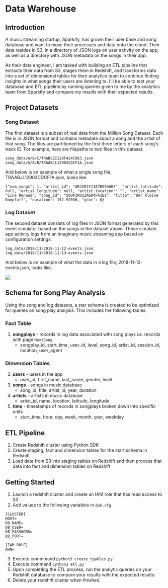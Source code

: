 # Data Warehouse

## Introduction

A music streaming startup, Sparkify, has grown their user base and song database and want to move their processes and data onto the cloud. Their data resides in S3, in a directory of JSON logs on user activity on the app, as well as a directory with JSON metadata on the songs in their app.

As their data engineer, I am tasked with building an ETL pipeline that extracts their data from S3, stages them in Redshift, and transforms data into a set of dimensional tables for their analytics team to continue finding insights in what songs their users are listening to. I'll be able to test your database and ETL pipeline by running queries given to me by the analytics team from Sparkify and compare my results with their expected results.

## Project Datasets

### Song Dataset

The first dataset is a subset of real data from the Million Song Dataset. Each file is in JSON format and contains metadata about a song and the artist of that song. The files are partitioned by the first three letters of each song's track ID. For example, here are filepaths to two files in this dataset.

```
song_data/A/B/C/TRABCEI128F424C983.json
song_data/A/A/B/TRAABJL12903CDCF1A.json
```

And below is an example of what a single song file, TRAABJL12903CDCF1A.json, looks like.

```
{"num_songs": 1, "artist_id": "ARJIE2Y1187B994AB7", "artist_latitude": null, "artist_longitude": null, "artist_location": "", "artist_name": "Line Renaud", "song_id": "SOUPIRU12A6D4FA1E1", "title": "Der Kleine Dompfaff", "duration": 152.92036, "year": 0}
```

### Log Dataset

The second dataset consists of log files in JSON format generated by this event simulator based on the songs in the dataset above. These simulate app activity logs from an imaginary music streaming app based on configuration settings.

```
log_data/2018/11/2018-11-12-events.json
log_data/2018/11/2018-11-13-events.json
```

And below is an example of what the data in a log file, 2018-11-12-events.json, looks like.

<img src="https://video.udacity-data.com/topher/2019/February/5c6c3f0a_log-data/log-data.png">

## Schema for Song Play Analysis

Using the song and log datasets, a star schema is created to be optimized for queries on song play analysis. This includes the following tables.

### Fact Table

1. **songplays** - records in log data associated with song plays i.e. records with page `NextSong`
    - songplay_id, start_time, user_id, level, song_id, artist_id, session_id, location, user_agent

### Dimension Tables

2. **users** - users in the app
    - user_id, first_name, last_name, gender, level
3. **songs** - songs in music database
    - song_id, title, artist_id, year, duration
4. **artists** - artists in music database
    - artist_id, name, location, latitude, longitude
5. **time** - timestamps of records in songplays broken down into specific units
    - start_time, hour, day, week, month, year, weekday
    
## ETL Pipeline

1. Create Redshift cluster using Python SDK
2. Create staging, fact and dimension tables for the start schema in Redshift
3. Load data from S3 into staging tables on Redshift and then process that data into fact and dimension tables on Redshift

## Getting Started

1. Launch a redshift cluster and create an IAM role that has read access to S3
2. Add values to the following variables in `dwh.cfg`
```
[CLUSTER]
HOST=
DB_NAME=
DB_USER=
DB_PASSWORD=
DB_PORT=

[IAM_ROLE]
ARN=
```
3. Execute commmand `python3 create_tqables.py`
4. Execute command `python3 etl.py`
5. Upon completing the ETL process, run the analytic queries on your Redshift database to compare your results with the expected results.
6. Delete your redshift cluster when finished.
